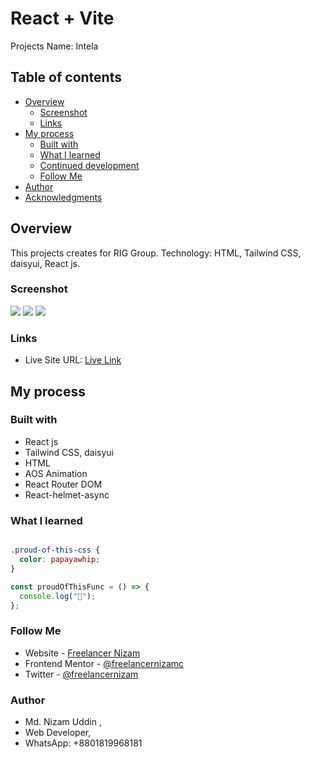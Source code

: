 # React + Vite

Projects Name: Intela

## Table of contents

- [Overview](#overview)
  - [Screenshot](#screenshot)
  - [Links](#links)
- [My process](#my-process)
  - [Built with](#built-with)
  - [What I learned](#what-i-learned)
  - [Continued development](#continued-development)
  - [Follow Me](#follow-me)
- [Author](#author)
- [Acknowledgments](#acknowledgments)

## Overview

This projects creates for RIG Group.
Technology: HTML, Tailwind CSS, daisyui, React js.

### Screenshot

![](./src/assets/homepage.png)
![](./src/assets/solutionpage.png)
![](./src/assets/partner-services.png)

### Links

- Live Site URL: [Live Link](https://react-intela.netlify.app/)

## My process

### Built with

- React js
- Tailwind CSS, daisyui
- HTML
- AOS Animation
- React Router DOM
- React-helmet-async

### What I learned

```html

```

```css
.proud-of-this-css {
  color: papayawhip;
}
```

```js
const proudOfThisFunc = () => {
  console.log("🎉");
};
```

### Follow Me

- Website - [Freelancer Nizam](https://www.nizam2020.com)
- Frontend Mentor - [@freelancernizamc](https://www.frontendmentor.io/profile/freelancernizamc)
- Twitter - [@freelancernizam](https://www.twitter.com/freelancernizam)

### Author

- Md. Nizam Uddin ,
- Web Developer,
- WhatsApp: +8801819968181
